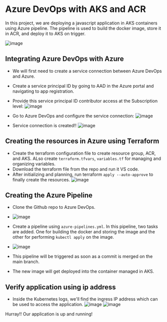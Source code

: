 # Azure DevOps with AKS and ACR

In this project, we are deploying a javascript application in AKS containers using Azure pipeline. The pipeline is used to build the docker image, store it in ACR, and deploy it to AKS on trigger.

![image](https://github.com/bishal-kashyap/Azure-devops-with-AKS-ACR/assets/142091530/f51d257c-74d4-43f1-8ef5-58b159d6b3bd)



## Integrating Azure DevOps with Azure

- We will first need to create a service connection between Azure DevOps and Azure.
- Create a service principal ID by going to AAD in the Azure portal and  navigating to  app registration.
-  Provide this service principal ID contributor access at the Subscription level:
![image](https://github.com/bishal-kashyap/Azure-devops-with-AKS-ACR/assets/142091530/4b7bd27a-7a61-4a2b-ae85-2af72c8a394b)

-  Go to Azure DevOps and configure the service connection:
![image](https://github.com/bishal-kashyap/Azure-devops-with-AKS-ACR/assets/142091530/0a2137d3-e4da-4500-bc9c-9e15de1ba4a6)
- Service connection is created!!
 ![image](https://github.com/bishal-kashyap/Azure-devops-with-AKS-ACR/assets/142091530/61c341f8-0caf-4225-ba96-1eedaa99f66a)


## Creating the resources in Azure using Terraform
- Create the terraform configuration file to create resource group, ACR, and AKS. ALso create `terraform.tfvars`, `variables.tf` for managing and organizing variables.
- Download the terraform file from the repo and run it VS code.
- After initializing and planning, run terraform `apply --auto-approve` to finally create the resources.
![image](https://github.com/bishal-kashyap/Azure-devops-with-AKS-ACR/assets/142091530/579cd42c-e98a-4beb-9e28-36f1df1e4a56)

## Creating the Azure Pipeline 
- Clone the Github repo to Azure DevOps.
- ![image](https://github.com/bishal-kashyap/Azure-devops-with-AKS-ACR/assets/142091530/d124d1bc-36ea-4e05-bfac-2a65861592f5)

- Create a pipeline using `azure-pipelines.yml`. In this pipeline, two tasks are added. One for building the docker and storing the image and the other for performing `kubectl apply` on the image.
- ![image](https://github.com/bishal-kashyap/Azure-devops-with-AKS-ACR/assets/142091530/5f83d2c1-28f6-4961-8b30-e6fda403a7a2)
- This pipeline will be triggered as soon as a commit is merged on the main branch.
- The new image will get deployed into the container managed in AKS.

## Verify application using ip address
- Inside the Kubernetes logs, we'll find the ingress IP address which can be used to access the application.
![image](https://github.com/bishal-kashyap/Azure-devops-with-AKS-ACR/assets/142091530/cd424bed-1c98-4aa6-99c9-48a7e7c379e3)
![image](https://github.com/bishal-kashyap/Azure-devops-with-AKS-ACR/assets/142091530/81554cf3-9a71-4fae-99ed-30ddc9cdf82b)

Hurray!! Our application is up and running!









